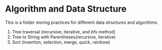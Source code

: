 # Algorithm and Data Structure
This is a folder storing practices for different data structures and algorithms

1. Tree traversal (recursive, iterative, and bfs method)
2. Tree to String with Parentheses(recursive, iterative)
3. Sort (insertion, selection, merge, quick, rainbow)
